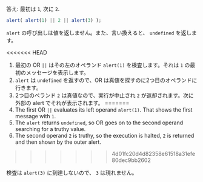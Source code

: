 答え: 最初は `1`, 次に `2`.

```js run
alert( alert(1) || 2 || alert(3) );
```

`alert` の呼び出しは値を返しません。また、言い換えると、 `undefined` を返します。

<<<<<<< HEAD
1. 最初の OR `||` はその左のオペランド `alert(1)` を検査します。それは `1` の最初のメッセージを表示します。
2. `alert` は `undefined` を返すので、OR は真値を探すのに2つ目のオペランドに行きます。
3. 2つ目のペランド `2` は真値なので、実行が中止され `2` が返却されます。次に外部の alert でそれが表示されます。
=======
1. The first OR `||` evaluates its left operand `alert(1)`. That shows the first message with `1`.
2. The `alert` returns `undefined`, so OR goes on to the second operand searching for a truthy value.
3. The second operand `2` is truthy, so the execution is halted, `2` is returned and then shown by the outer alert.
>>>>>>> 4d01fc20d4d82358e61518a31efe80dec9bb2602

検査は `alert(3)` に到達しないので、 `3` は現れません。
